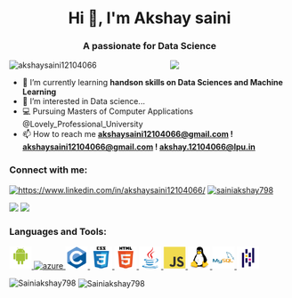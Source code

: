 
<h1 align="center">Hi 👋, I'm Akshay saini</h1>

<h3 align="center">A passionate for Data Science </h3>
<img align='right' src="https://i.imgur.com/OTKgDSt.gif" width="215">

<p align="left"> <img src="https://komarev.com/ghpvc/?username=akshaysaini12104066&label=Profile%20views&color=0e75b6&style=flat" alt="akshaysaini12104066" /> </p>


- 🌱 I’m currently learning **handson skills on Data Sciences and Machine Learning**
- 👀 I’m interested in Data science... 
- 💻 Pursuing Masters of Computer Applications @Lovely_Professional_University 
- 📫 How to reach me **akshaysaini12104066@gmail.com ! akshaysaini12104066@gmail.com ! akshay.12104066@lpu.in**

<h3 align="left">Connect with me:</h3>
<p align="left">
<a href="https://linkedin.com/in/https://www.linkedin.com/in/akshaysaini12104066/" target="blank"><img align="center" 
href="https://kaggle.com/akshaysaini798" target="blank"><img align="center"
src="https://raw.githubusercontent.com/rahuldkjain/github-profile-readme-generator/master/src/images/icons/Social/linked-in-alt.svg" alt="https://www.linkedin.com/in/akshaysaini12104066/" height="30" width="40" /></a>
<a href="https://instagram.com/sainiakshay798" target="blank"><img align="center" src="https://raw.githubusercontent.com/rahuldkjain/github-profile-readme-generator/master/src/images/icons/Social/instagram.svg" alt="sainiakshay798" height="30" width="40" /></a>

</p>

[<img src="https://img.icons8.com/dusk/64/000000/facebook.png"/>](https://www.facebook.com/akshay.saini.798)
[<img target="_blank" src="https://img.icons8.com/cotton/64/000000/whatsapp--v4.png"/>](https://wa.me/919079817260)


<h3 align="left">Languages and Tools:</h3>
<p align="left"> <a href="https://developer.android.com" target="_blank" rel="noreferrer"> <img src="https://raw.githubusercontent.com/devicons/devicon/master/icons/android/android-original-wordmark.svg" alt="android" width="40" height="40"/> </a> <a href="https://azure.microsoft.com/en-in/" target="_blank" rel="noreferrer"> <img src="https://www.vectorlogo.zone/logos/microsoft_azure/microsoft_azure-icon.svg" alt="azure" width="40" height="40"/> </a> <a href="https://www.cprogramming.com/" target="_blank" rel="noreferrer"> <img src="https://raw.githubusercontent.com/devicons/devicon/master/icons/c/c-original.svg" alt="c" width="40" height="40"/> </a> <a href="https://www.w3schools.com/css/" target="_blank" rel="noreferrer"> <img src="https://raw.githubusercontent.com/devicons/devicon/master/icons/css3/css3-original-wordmark.svg" alt="css3" width="40" height="40"/> </a> <a href="https://www.w3.org/html/" target="_blank" rel="noreferrer"> <img src="https://raw.githubusercontent.com/devicons/devicon/master/icons/html5/html5-original-wordmark.svg" alt="html5" width="40" height="40"/> </a> <a href="https://www.java.com" target="_blank" rel="noreferrer"> <img src="https://raw.githubusercontent.com/devicons/devicon/master/icons/java/java-original.svg" alt="java" width="40" height="40"/> </a> <a href="https://developer.mozilla.org/en-US/docs/Web/JavaScript" target="_blank" rel="noreferrer"> <img src="https://raw.githubusercontent.com/devicons/devicon/master/icons/javascript/javascript-original.svg" alt="javascript" width="40" height="40"/> </a> <a href="https://www.linux.org/" target="_blank" rel="noreferrer"> <img src="https://raw.githubusercontent.com/devicons/devicon/master/icons/linux/linux-original.svg" alt="linux" width="40" height="40"/> </a> <a href="https://www.mysql.com/" target="_blank" rel="noreferrer"> <img src="https://raw.githubusercontent.com/devicons/devicon/master/icons/mysql/mysql-original-wordmark.svg" alt="mysql" width="40" height="40"/> </a> <a href="https://pandas.pydata.org/" target="_blank" rel="noreferrer"> <img src="https://raw.githubusercontent.com/devicons/devicon/2ae2a900d2f041da66e950e4d48052658d850630/icons/pandas/pandas-original.svg" alt="pandas" width="40" height="40"/> </a> </p>






<p><img align="left" src="https://github-readme-stats.vercel.app/api/top-langs?username=Sainiakshay798&show_icons=true&locale=en&layout=compact" alt="Sainiakshay798" /></p>

<p>&nbsp;<img align="center" src="https://github-readme-stats.vercel.app/api?username=Sainiakshay798&show_icons=true&locale=en" alt="Sainiakshay798" /></p>

